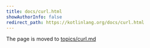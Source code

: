 ```yaml
---
title: docs/curl.html
showAuthorInfo: false
redirect_path: https://kotlinlang.org/docs/curl.html
---
```


The page is moved to [topics/curl.md](../../../../docs/topics/curl.md)
